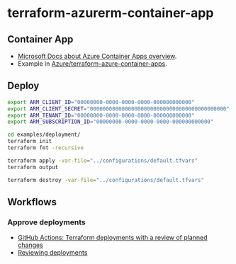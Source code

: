 # terraform-azurerm-container-app

## Container App

- [Microsoft Docs about Azure Container Apps overview](https://learn.microsoft.com/en-gb/azure/container-apps/overview).  
- Example in [Azure/terraform-azure-container-apps](https://github.com/Azure/terraform-azure-container-apps).

## Deploy

```bash
export ARM_CLIENT_ID="00000000-0000-0000-0000-000000000000"
export ARM_CLIENT_SECRET="0000000000000000000000000000000000000000000"
export ARM_TENANT_ID="00000000-0000-0000-0000-000000000000"
export ARM_SUBSCRIPTION_ID="00000000-0000-0000-0000-000000000000"

cd examples/deployment/
terraform init
terraform fmt -recursive

terraform apply -var-file="../configurations/default.tfvars"
terraform output

terraform destroy -var-file="../configurations/default.tfvars"
```

## Workflows

### Approve deployments

- [GitHub Actions: Terraform deployments with a review of planned changes](https://itnext.io/github-actions-terraform-deployments-with-a-review-of-planned-changes-30143358bb5c)
- [Reviewing deployments](https://docs.github.com/en/actions/managing-workflow-runs/reviewing-deployments)
